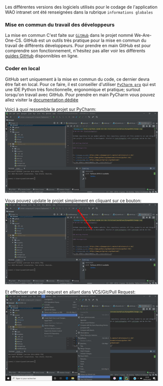 Les différentes versions des logiciels utilisés pour le codage de l'application WAO intranet ont été renseignées dans la rubrique `informations globales`

### Mise en commun du travail des développeurs

La mise en commun C'est faite sur [`GitHub`](https://github.com/) dans le projet nommé We-Are-One-CS.
GitHub est un outils très pratique pour la mise en commun du travail de différents développeurs.
Pour prendre en main GitHub est pour comprendre son fonctionnement, n'hésitez pas aller voir les différents [guides GitHub](https://guides.github.com/) disponnibles en ligne.

### Coder en local

GitHub sert uniquement à la mise en commun du code, ce dernier devra être fait en local. 
Pour ce faire, il est conseiller d'utiliser [`PyCharm pro`](https://www.jetbrains.com/fr-fr/pycharm/download/#section=windows) qui est une IDE Python très fonctionnelle, ergonomique et pratique; surtout lorsqu'on travail avec GitHub.
Pour prendre en main PyCharm vous pouvez allez visiter la [documentation dédiée](https://www.jetbrains.com/fr-fr/pycharm/documentation/)

Voici à quoi ressemble le projet sur PyCharm:
![exemple](/img/WAO_intranet_PyCharm.jpg)

Vous pouvez update le projet simplement en cliquant sur ce bouton:
![update projet](/img/update_projet_pycharm.JPG)

Et effectuer une pull request en allant dans VCS/Git/Pull Request:
![pull request](/img/pull_request_pycharm.JPG)
